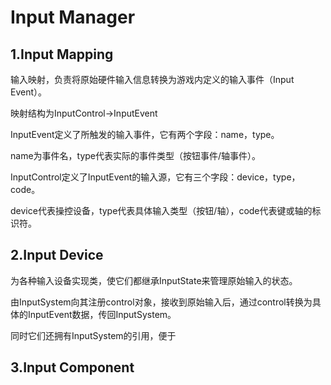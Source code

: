 # Input Manager
## 1.Input Mapping
输入映射，负责将原始硬件输入信息转换为游戏内定义的输入事件（Input Event）。

映射结构为InputControl->InputEvent

InputEvent定义了所触发的输入事件，它有两个字段：name，type。

name为事件名，type代表实际的事件类型（按钮事件/轴事件）。

InputControl定义了InputEvent的输入源，它有三个字段：device，type，code。

device代表操控设备，type代表具体输入类型（按钮/轴），code代表键或轴的标识符。

## 2.Input Device

为各种输入设备实现类，使它们都继承InputState来管理原始输入的状态。

由InputSystem向其注册control对象，接收到原始输入后，通过control转换为具体的InputEvent数据，传回InputSystem。

同时它们还拥有InputSystem的引用，便于

## 3.Input Component


